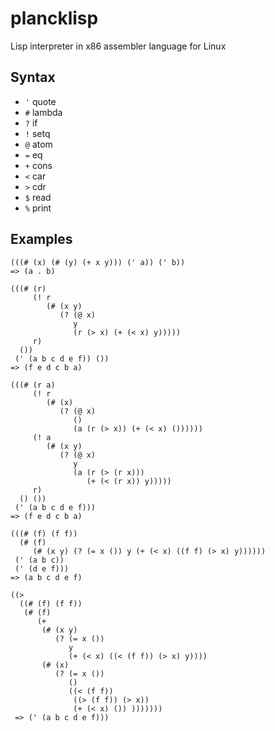 # plancklisp

Lisp interpreter in x86 assembler language for Linux

## Syntax

- ``'`` quote
- ``#`` lambda
- ``?`` if
- ``!`` setq
- ``@`` atom
- ``=`` eq
- ``+`` cons
- ``<`` car
- ``>`` cdr
- ``$`` read
- ``%`` print

## Examples

```
(((# (x) (# (y) (+ x y))) (' a)) (' b))
=> (a . b)
```

```
(((# (r)
     (! r
        (# (x y)
           (? (@ x)
              y
              (r (> x) (+ (< x) y)))))
     r)
  ())
 (' (a b c d e f)) ())
=> (f e d c b a)
```

```
(((# (r a)
     (! r
        (# (x)
           (? (@ x)
              ()
              (a (r (> x)) (+ (< x) ())))))
     (! a
        (# (x y)
           (? (@ x)
              y
              (a (r (> (r x)))
                 (+ (< (r x)) y)))))
     r)
  () ())
 (' (a b c d e f)))
=> (f e d c b a)
```

```
(((# (f) (f f))
  (# (f)
     (# (x y) (? (= x ()) y (+ (< x) ((f f) (> x) y))))))
 (' (a b c))
 (' (d e f)))
=> (a b c d e f)
```

```
((>
  ((# (f) (f f))
   (# (f)
      (+
       (# (x y)
          (? (= x ())
             y
             (+ (< x) ((< (f f)) (> x) y))))
       (# (x)
          (? (= x ())
             ()
             ((< (f f))
              ((> (f f)) (> x))
              (+ (< x) ()) )))))))
 => (' (a b c d e f)))
```
